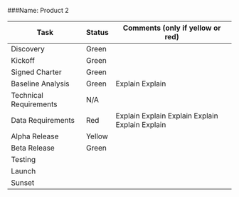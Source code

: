 ###Name: Product 2

Task | Status | Comments (only if yellow or red)
------------ | ------------- | -------------
Discovery | Green | 
Kickoff | Green | 
Signed Charter | Green | 
Baseline Analysis | Green | Explain Explain 
Technical Requirements | N/A | 
Data Requirements | Red | Explain Explain Explain Explain Explain Explain
Alpha Release | Yellow |
Beta Release | Green |
Testing ||
Launch ||
Sunset ||
